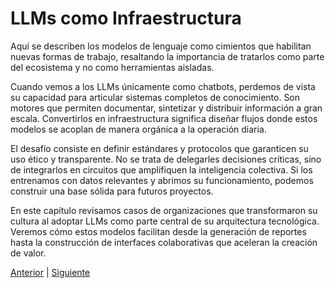# LLMs como Infraestructura

Aquí se describen los modelos de lenguaje como cimientos que habilitan nuevas formas de trabajo, resaltando la importancia de tratarlos como parte del ecosistema y no como herramientas aisladas.

Cuando vemos a los LLMs únicamente como chatbots, perdemos de vista su capacidad para articular sistemas completos de conocimiento. Son motores que permiten documentar, sintetizar y distribuir información a gran escala. Convertirlos en infraestructura significa diseñar flujos donde estos modelos se acoplan de manera orgánica a la operación diaria.

El desafío consiste en definir estándares y protocolos que garanticen su uso ético y transparente. No se trata de delegarles decisiones críticas, sino de integrarlos en circuitos que amplifiquen la inteligencia colectiva. Si los entrenamos con datos relevantes y abrimos su funcionamiento, podemos construir una base sólida para futuros proyectos.

En este capítulo revisamos casos de organizaciones que transformaron su cultura al adoptar LLMs como parte central de su arquitectura tecnológica. Veremos cómo estos modelos facilitan desde la generación de reportes hasta la construcción de interfaces colaborativas que aceleran la creación de valor.

[Anterior](../chapters/03_ingenieria_inversa_de_la_colaboracion.md) | [Siguiente](../chapters/05_pensar_como_red.md)
